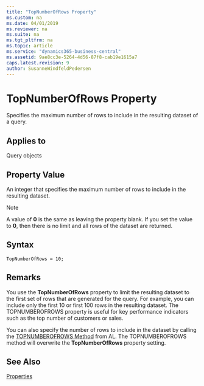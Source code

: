 ```yaml
---
title: "TopNumberOfRows Property"
ms.custom: na
ms.date: 04/01/2019
ms.reviewer: na
ms.suite: na
ms.tgt_pltfrm: na
ms.topic: article
ms.service: "dynamics365-business-central"
ms.assetid: 9ae8cc3e-5264-4d56-87f8-cab19e1615a7
caps.latest.revision: 9
author: SusanneWindfeldPedersen
---
```


 

# TopNumberOfRows Property
Specifies the maximum number of rows to include in the resulting dataset of a query.  
  
## Applies to  
 Query objects  
  
## Property Value  
 An integer that specifies the maximum number of rows to include in the resulting dataset.  
  
> [!NOTE]  
>  A value of **0** is the same as leaving the property blank. If you set the value to **0**, then there is no limit and all rows of the dataset are returned.  
 
## Syntax
```
TopNumberOfRows = 10;
```

## Remarks  
 You use the **TopNumberOfRows** property to limit the resulting dataset to the first set of rows that are generated for the query. For example, you can include only the first 10 or first 100 rows in the resulting dataset. The TOPNUMBEROFROWS property is useful for key performance indicators such as the top number of customers or sales.  
  
 You can also specify the number of rows to include in the dataset by calling the [TOPNUMBEROFROWS Method](../methods/devenv-TOPNUMBEROFROWS-method.md) from AL. The TOPNUMBEROFROWS method will overwrite the **TopNumberOfRows** property setting.  
  
## See Also  
 [Properties](devenv-properties.md)